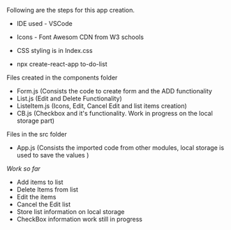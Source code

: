 Following are the steps for this app creation.

- IDE used - VSCode
- Icons - Font Awesom CDN from W3 schools
- CSS styling is in Index.css

- npx create-react-app to-do-list

Files created in the components folder

- Form.js (Consists the code to create form and the ADD functionality
- List.js (Edit and Delete Functionality)
- ListeItem.js (Icons, Edit, Cancel Edit and list items creation)
- CB.js (Checkbox and it's functionality. Work in progress on the local storage part)

Files in the src folder

- App.js (Consists the imported code from other modules, local storage is used to save the values )


*Work so far*
- Add items to list
- Delete Items from list
- Edit the items
- Cancel the Edit list
- Store list information on local storage
- CheckBox information work still in progress
